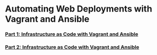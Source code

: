 # Automating Web Deployments with Vagrant and Ansible

### **[Part 1: Infrastructure as Code with Vagrant and Ansible](./part-1/)**

### **[Part 2: Infrastructure as Code with Vagrant and Ansible](./part-2/)**
